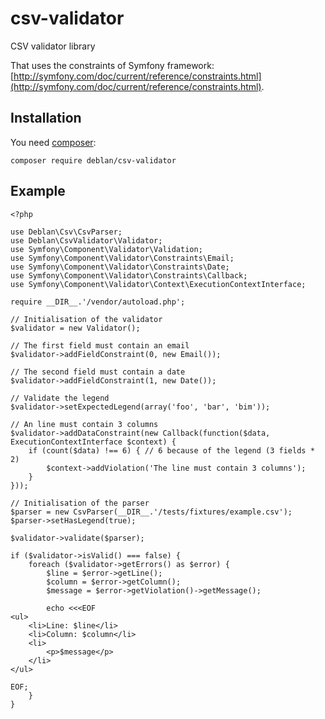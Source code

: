 csv-validator
=============

CSV validator library

That uses the constraints of Symfony framework: [http://symfony.com/doc/current/reference/constraints.html](http://symfony.com/doc/current/reference/constraints.html).

Installation
------------

You need [composer](https://getcomposer.org/):

	composer require deblan/csv-validator


Example
-------

```
<?php

use Deblan\Csv\CsvParser;
use Deblan\CsvValidator\Validator;
use Symfony\Component\Validator\Validation;
use Symfony\Component\Validator\Constraints\Email;
use Symfony\Component\Validator\Constraints\Date;
use Symfony\Component\Validator\Constraints\Callback;
use Symfony\Component\Validator\Context\ExecutionContextInterface;

require __DIR__.'/vendor/autoload.php';

// Initialisation of the validator
$validator = new Validator();

// The first field must contain an email
$validator->addFieldConstraint(0, new Email());

// The second field must contain a date
$validator->addFieldConstraint(1, new Date());

// Validate the legend
$validator->setExpectedLegend(array('foo', 'bar', 'bim'));

// An line must contain 3 columns
$validator->addDataConstraint(new Callback(function($data, ExecutionContextInterface $context) {
    if (count($data) !== 6) { // 6 because of the legend (3 fields * 2)
        $context->addViolation('The line must contain 3 columns');
    }
}));

// Initialisation of the parser
$parser = new CsvParser(__DIR__.'/tests/fixtures/example.csv');
$parser->setHasLegend(true);

$validator->validate($parser);

if ($validator->isValid() === false) {
    foreach ($validator->getErrors() as $error) {
        $line = $error->getLine();
        $column = $error->getColumn();
        $message = $error->getViolation()->getMessage();

        echo <<<EOF
<ul>
    <li>Line: $line</li>
    <li>Column: $column</li>
    <li>
        <p>$message</p>
    </li>
</ul>

EOF;
    }
}
```
